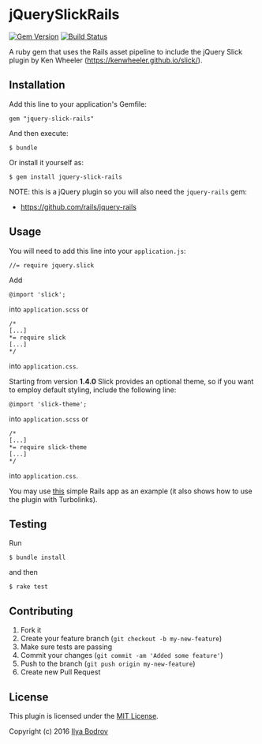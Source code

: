 # jQuerySlickRails

[![Gem Version](https://badge.fury.io/rb/jquery-slick-rails.svg)](http://badge.fury.io/rb/jquery-slick-rails)
[![Build Status](https://travis-ci.org/bodrovis/jquery-slick-rails.svg?branch=master)](https://travis-ci.org/bodrovis/jquery-slick-rails)

A ruby gem that uses the Rails asset pipeline to include the jQuery Slick plugin by Ken Wheeler
(https://kenwheeler.github.io/slick/).

## Installation

Add this line to your application's Gemfile:

    gem "jquery-slick-rails"

And then execute:

    $ bundle

Or install it yourself as:

    $ gem install jquery-slick-rails

NOTE: this is a jQuery plugin so you will also need the `jquery-rails` gem:

* https://github.com/rails/jquery-rails

## Usage

You will need to add this line into your `application.js`:

    //= require jquery.slick

Add

    @import 'slick';

into `application.scss` or

    /*
    [...]
    *= require slick
    [...]
    */

into `application.css`.

Starting from version **1.4.0** Slick provides an optional theme, so if you want to employ default styling, include
the following line:

    @import 'slick-theme';

into `application.scss` or

    /*
    [...]
    *= require slick-theme
    [...]
    */

into `application.css`.

You may use [this](https://github.com/bodrovis/jquery-slick-rails-demo) simple Rails app as an example
(it also shows how to use the plugin with Turbolinks).

## Testing

Run

    $ bundle install
    
and then

    $ rake test

## Contributing

1. Fork it
2. Create your feature branch (`git checkout -b my-new-feature`)
3. Make sure tests are passing
4. Commit your changes (`git commit -am 'Added some feature'`)
5. Push to the branch (`git push origin my-new-feature`)
6. Create new Pull Request

## License

This plugin is licensed under the [MIT License](https://github.com/bodrovis/jquery-slick-rails/blob/master/LICENSE.txt).

Copyright (c) 2016 [Ilya Bodrov](http://bodrovis.tech)